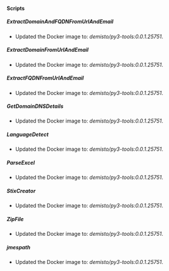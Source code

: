 #### Scripts
##### ExtractDomainAndFQDNFromUrlAndEmail
- Updated the Docker image to: *demisto/py3-tools:0.0.1.25751*.
##### ExtractDomainFromUrlAndEmail
- Updated the Docker image to: *demisto/py3-tools:0.0.1.25751*.
##### ExtractFQDNFromUrlAndEmail
- Updated the Docker image to: *demisto/py3-tools:0.0.1.25751*.
##### GetDomainDNSDetails
- Updated the Docker image to: *demisto/py3-tools:0.0.1.25751*.
##### LanguageDetect
- Updated the Docker image to: *demisto/py3-tools:0.0.1.25751*.
##### ParseExcel
- Updated the Docker image to: *demisto/py3-tools:0.0.1.25751*.
##### StixCreator
- Updated the Docker image to: *demisto/py3-tools:0.0.1.25751*.
##### ZipFile
- Updated the Docker image to: *demisto/py3-tools:0.0.1.25751*.
##### jmespath
- Updated the Docker image to: *demisto/py3-tools:0.0.1.25751*.

